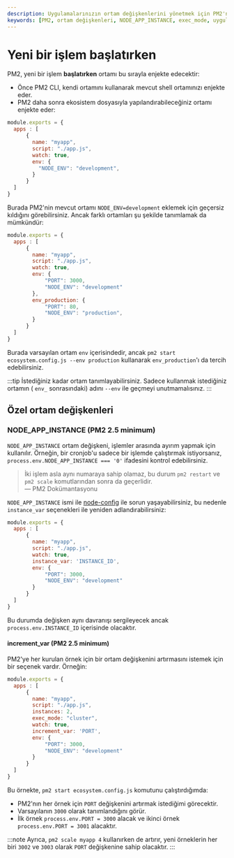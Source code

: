 ```yaml
---
description: Uygulamalarınızın ortam değişkenlerini yönetmek için PM2'nin sağladığı özellikleri keşfedin. Ortam değişkenlerini tanımlama, kullanma ve yönetme konusunda adım adım rehberlik.
keywords: [PM2, ortam değişkenleri, NODE_APP_INSTANCE, exec_mode, uygulama yapılandırması]
---
```


# Yeni bir işlem başlatırken

PM2, yeni bir işlem **başlatırken** ortamı bu sırayla enjekte edecektir:

- Önce PM2 CLI, kendi ortamını kullanarak mevcut shell ortamınızı enjekte eder.
- PM2 daha sonra ekosistem dosyasıyla yapılandırabileceğiniz ortamı enjekte eder:

```javascript
module.exports = {
  apps : [
      {
        name: "myapp",
        script: "./app.js",
        watch: true,
        env: {
          "NODE_ENV": "development",
        }
      }
  ]
}
```

Burada PM2'nin mevcut ortamı `NODE_ENV=development` eklemek için geçersiz kıldığını görebilirsiniz. Ancak farklı ortamları şu şekilde tanımlamak da mümkündür:

```javascript
module.exports = {
  apps : [
      {
        name: "myapp",
        script: "./app.js",
        watch: true,
        env: {
            "PORT": 3000,
            "NODE_ENV": "development"
        },
        env_production: {
            "PORT": 80,
            "NODE_ENV": "production",
        }
      }
  ]
}
```

Burada varsayılan ortam `env` içerisindedir, ancak `pm2 start ecosystem.config.js --env production` kullanarak `env_production`'ı da tercih edebilirsiniz.

:::tip
İstediğiniz kadar ortam tanımlayabilirsiniz. Sadece kullanmak istediğiniz ortamın ( `env_` sonrasındaki) adını `--env` ile geçmeyi unutmamalısınız.
:::

## Özel ortam değişkenleri

### NODE_APP_INSTANCE (PM2 2.5 minimum)

`NODE_APP_INSTANCE` ortam değişkeni, işlemler arasında ayırım yapmak için kullanılır. Örneğin, bir cronjob'u sadece bir işlemde çalıştırmak istiyorsanız, `process.env.NODE_APP_INSTANCE === '0'` ifadesini kontrol edebilirsiniz. 

> İki işlem asla aynı numaraya sahip olamaz, bu durum `pm2 restart` ve `pm2 scale` komutlarından sonra da geçerlidir.  
> — PM2 Dokümantasyonu

`NODE_APP_INSTANCE` ismi ile [node-config](https://github.com/Unitech/pm2/issues/2045) ile sorun yaşayabilirsiniz, bu nedenle `instance_var` seçenekleri ile yeniden adlandırabilirsiniz:

```javascript
module.exports = {
  apps : [
      {
        name: "myapp",
        script: "./app.js",
        watch: true,
        instance_var: 'INSTANCE_ID',
        env: {
            "PORT": 3000,
            "NODE_ENV": "development"
        }
      }
  ]
}
```

Bu durumda değişken aynı davranışı sergileyecek ancak `process.env.INSTANCE_ID` içerisinde olacaktır.

#### increment_var (PM2 2.5 minimum)

PM2'ye her kurulan örnek için bir ortam değişkenini artırmasını istemek için bir seçenek vardır. Örneğin:

```javascript
module.exports = {
  apps : [
      {
        name: "myapp",
        script: "./app.js",
        instances: 2,
        exec_mode: "cluster",
        watch: true,
        increment_var: 'PORT',
        env: {
            "PORT": 3000,
            "NODE_ENV": "development"
        }
      }
  ]
}
```

Bu örnekte, `pm2 start ecosystem.config.js` komutunu çalıştırdığımda:
 - PM2'nın her örnek için `PORT` değişkenini artırmak istediğimi görecektir.
 - Varsayılanın `3000` olarak tanımlandığını görür.
 - İlk örnek `process.env.PORT = 3000` alacak ve ikinci örnek `process.env.PORT = 3001` alacaktır.

:::note
Ayrıca, `pm2 scale myapp 4` kullanırken de artırır, yeni örneklerin her biri `3002` ve `3003` olarak `PORT` değişkenine sahip olacaktır.
:::